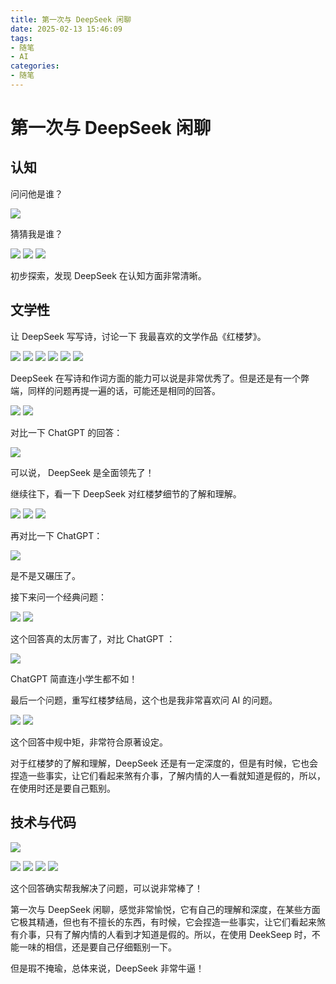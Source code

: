 ```yaml
---
title: 第一次与 DeepSeek 闲聊
date: 2025-02-13 15:46:09
tags:
- 随笔
- AI
categories:
- 随笔
---
```


# 第一次与 DeepSeek 闲聊

## 认知

问问他是谁？

![](https://raw.githubusercontent.com/fengyanxin/YXBlogPic/main/17394331659337.jpg)

<!-- more -->

猜猜我是谁？

![](https://raw.githubusercontent.com/fengyanxin/YXBlogPic/main/17394331870518.jpg)
![](https://raw.githubusercontent.com/fengyanxin/YXBlogPic/main/17394332250289.jpg)
![](https://raw.githubusercontent.com/fengyanxin/YXBlogPic/main/17394332510099.jpg)

初步探索，发现 DeepSeek 在认知方面非常清晰。

## 文学性

让 DeepSeek 写写诗，讨论一下 我最喜欢的文学作品《红楼梦》。

![](https://raw.githubusercontent.com/fengyanxin/YXBlogPic/main/17394334586394.jpg)
![](https://raw.githubusercontent.com/fengyanxin/YXBlogPic/main/17394334841507.jpg)
![](https://raw.githubusercontent.com/fengyanxin/YXBlogPic/main/17394334983054.jpg)
![](https://raw.githubusercontent.com/fengyanxin/YXBlogPic/main/17394335403760.jpg)
![](https://raw.githubusercontent.com/fengyanxin/YXBlogPic/main/17394335678901.jpg)
![](https://raw.githubusercontent.com/fengyanxin/YXBlogPic/main/17394335841573.jpg)

DeepSeek 在写诗和作词方面的能力可以说是非常优秀了。但是还是有一个弊端，同样的问题再提一遍的话，可能还是相同的回答。

![](https://raw.githubusercontent.com/fengyanxin/YXBlogPic/main/17394340026494.jpg)
![](https://raw.githubusercontent.com/fengyanxin/YXBlogPic/main/17394340148141.jpg)

对比一下 ChatGPT 的回答：

![](https://raw.githubusercontent.com/fengyanxin/YXBlogPic/main/17394340932045.jpg)

可以说， DeepSeek 是全面领先了！

继续往下，看一下 DeepSeek 对红楼梦细节的了解和理解。

![](https://raw.githubusercontent.com/fengyanxin/YXBlogPic/main/17394348961217.jpg)
![](https://raw.githubusercontent.com/fengyanxin/YXBlogPic/main/17394349128924.jpg)
![](https://raw.githubusercontent.com/fengyanxin/YXBlogPic/main/17394349254433.jpg)

再对比一下 ChatGPT：

![](https://raw.githubusercontent.com/fengyanxin/YXBlogPic/main/17394349873445.jpg)

是不是又碾压了。

接下来问一个经典问题：

![](https://raw.githubusercontent.com/fengyanxin/YXBlogPic/main/17394350676069.jpg)
![](https://raw.githubusercontent.com/fengyanxin/YXBlogPic/main/17394350812486.jpg)

这个回答真的太厉害了，对比 ChatGPT ：

![](https://raw.githubusercontent.com/fengyanxin/YXBlogPic/main/17394351551976.jpg)

ChatGPT 简直连小学生都不如！

最后一个问题，重写红楼梦结局，这个也是我非常喜欢问 AI 的问题。

![](https://raw.githubusercontent.com/fengyanxin/YXBlogPic/main/17394353064611.jpg)
![](https://raw.githubusercontent.com/fengyanxin/YXBlogPic/main/17394353332103.jpg)

这个回答中规中矩，非常符合原著设定。

对于红楼梦的了解和理解，DeepSeek 还是有一定深度的，但是有时候，它也会捏造一些事实，让它们看起来煞有介事，了解内情的人一看就知道是假的，所以，在使用时还是要自己甄别。

## 技术与代码

![](https://raw.githubusercontent.com/fengyanxin/YXBlogPic/main/17394356073888.jpg)

![](https://raw.githubusercontent.com/fengyanxin/YXBlogPic/main/17394356682585.jpg)
![](https://raw.githubusercontent.com/fengyanxin/YXBlogPic/main/17394357034760.jpg)
![](https://raw.githubusercontent.com/fengyanxin/YXBlogPic/main/17394357295787.jpg)
![](https://raw.githubusercontent.com/fengyanxin/YXBlogPic/main/17394357395582.jpg)

这个回答确实帮我解决了问题，可以说非常棒了！

第一次与 DeepSeek 闲聊，感觉非常愉悦，它有自己的理解和深度，在某些方面它极其精通，但也有不擅长的东西，有时候，它会捏造一些事实，让它们看起来煞有介事，只有了解内情的人看到才知道是假的。所以，在使用 DeekSeep 时，不能一味的相信，还是要自己仔细甄别一下。

但是瑕不掩瑜，总体来说，DeepSeek 非常牛逼！

